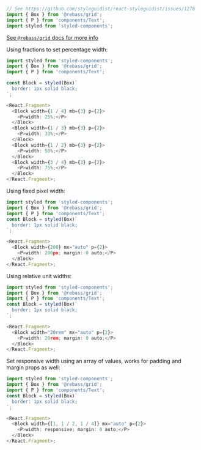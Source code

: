 ```jsx noeditor
// See https://github.com/styleguidist/react-styleguidist/issues/1278
import { Box } from '@rebass/grid';
import { P } from 'components/Text';
import styled from 'styled-components';
```

[See `@rebass/grid` docs for more info](https://www.npmjs.com/package/@rebass/grid#box)

Using fractions to set percentage width:

```js
import styled from 'styled-components';
import { Box } from '@rebass/grid';
import { P } from 'components/Text';

const Block = styled(Box)`
  border: 1px solid black;
`;

<React.Fragment>
  <Block width={1 / 4} mb={3} p={2}>
    <P>width: 25%;</P>
  </Block>
  <Block width={1 / 3} mb={3} p={2}>
    <P>width: 33%;</P>
  </Block>
  <Block width={1 / 2} mb={3} p={2}>
    <P>width: 50%;</P>
  </Block>
  <Block width={3 / 4} mb={3} p={2}>
    <P>width: 75%;</P>
  </Block>
</React.Fragment>;
```

Using fixed pixel width:

```js
import styled from 'styled-components';
import { Box } from '@rebass/grid';
import { P } from 'components/Text';
const Block = styled(Box)`
  border: 1px solid black;
`;

<React.Fragment>
  <Block width={200} mx="auto" p={2}>
    <P>width: 200px; margin: 0 auto;</P>
  </Block>
</React.Fragment>;
```

Using relative unit widths:

```js
import styled from 'styled-components';
import { Box } from '@rebass/grid';
import { P } from 'components/Text';
const Block = styled(Box)`
  border: 1px solid black;
`;

<React.Fragment>
  <Block width="20rem" mx="auto" p={2}>
    <P>width: 20rem; margin: 0 auto;</P>
  </Block>
</React.Fragment>;
```

Set responsive width using an array of values, works for padding and margin props as well:

```js
import styled from 'styled-components';
import { Box } from '@rebass/grid';
import { P } from 'components/Text';
const Block = styled(Box)`
  border: 1px solid black;
`;

<React.Fragment>
  <Block width={[1, 1 / 2, 1 / 4]} mx="auto" p={2}>
    <P>width: responsive; margin: 0 auto;</P>
  </Block>
</React.Fragment>;
```

